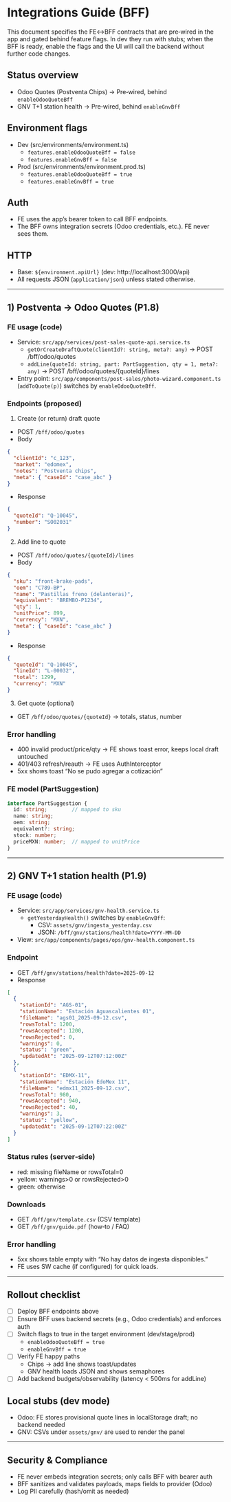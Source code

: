 # Integrations Guide (BFF)

This document specifies the FE↔BFF contracts that are pre‑wired in the app and gated behind feature flags. In dev they run with stubs; when the BFF is ready, enable the flags and the UI will call the backend without further code changes.

## Status overview

- Odoo Quotes (Postventa Chips) → Pre‑wired, behind `enableOdooQuoteBff`
- GNV T+1 station health → Pre‑wired, behind `enableGnvBff`

## Environment flags

- Dev (src/environments/environment.ts)
  - `features.enableOdooQuoteBff = false`
  - `features.enableGnvBff = false`
- Prod (src/environments/environment.prod.ts)
  - `features.enableOdooQuoteBff = true`
  - `features.enableGnvBff = true`

## Auth

- FE uses the app’s bearer token to call BFF endpoints.
- The BFF owns integration secrets (Odoo credentials, etc.). FE never sees them.

## HTTP

- Base: `${environment.apiUrl}` (dev: http://localhost:3000/api)
- All requests JSON (`application/json`) unless stated otherwise.

---

## 1) Postventa → Odoo Quotes (P1.8)

### FE usage (code)

- Service: `src/app/services/post-sales-quote-api.service.ts`
  - `getOrCreateDraftQuote(clientId?: string, meta?: any)` → POST /bff/odoo/quotes
  - `addLine(quoteId: string, part: PartSuggestion, qty = 1, meta?: any)` → POST /bff/odoo/quotes/{quoteId}/lines
- Entry point: `src/app/components/post-sales/photo-wizard.component.ts` (`addToQuote(p)`) switches by `enableOdooQuoteBff`.

### Endpoints (proposed)

1) Create (or return) draft quote

- POST `/bff/odoo/quotes`
- Body
```json
{
  "clientId": "c_123",
  "market": "edomex",
  "notes": "Postventa chips",
  "meta": { "caseId": "case_abc" }
}
```
- Response
```json
{
  "quoteId": "Q-10045",
  "number": "SO02031"
}
```

2) Add line to quote

- POST `/bff/odoo/quotes/{quoteId}/lines`
- Body
```json
{
  "sku": "front-brake-pads",
  "oem": "C789-BP",
  "name": "Pastillas freno (delanteras)",
  "equivalent": "BREMBO-P1234",
  "qty": 1,
  "unitPrice": 899,
  "currency": "MXN",
  "meta": { "caseId": "case_abc" }
}
```
- Response
```json
{
  "quoteId": "Q-10045",
  "lineId": "L-00032",
  "total": 1299,
  "currency": "MXN"
}
```

3) Get quote (optional)

- GET `/bff/odoo/quotes/{quoteId}` → totals, status, number

### Error handling

- 400 invalid product/price/qty → FE shows toast error, keeps local draft untouched
- 401/403 refresh/reauth → FE uses AuthInterceptor
- 5xx shows toast “No se pudo agregar a cotización”

### FE model (PartSuggestion)

```ts
interface PartSuggestion {
  id: string;        // mapped to sku
  name: string;
  oem: string;
  equivalent?: string;
  stock: number;
  priceMXN: number;  // mapped to unitPrice
}
```

---

## 2) GNV T+1 station health (P1.9)

### FE usage (code)

- Service: `src/app/services/gnv-health.service.ts`
  - `getYesterdayHealth()` switches by `enableGnvBff`:
    - CSV: `assets/gnv/ingesta_yesterday.csv`
    - JSON: `/bff/gnv/stations/health?date=YYYY-MM-DD`
- View: `src/app/components/pages/ops/gnv-health.component.ts`

### Endpoint

- GET `/bff/gnv/stations/health?date=2025-09-12`
- Response
```json
[
  {
    "stationId": "AGS-01",
    "stationName": "Estación Aguascalientes 01",
    "fileName": "ags01_2025-09-12.csv",
    "rowsTotal": 1200,
    "rowsAccepted": 1200,
    "rowsRejected": 0,
    "warnings": 0,
    "status": "green",
    "updatedAt": "2025-09-12T07:12:00Z"
  },
  {
    "stationId": "EDMX-11",
    "stationName": "Estación EdoMex 11",
    "fileName": "edmx11_2025-09-12.csv",
    "rowsTotal": 980,
    "rowsAccepted": 940,
    "rowsRejected": 40,
    "warnings": 3,
    "status": "yellow",
    "updatedAt": "2025-09-12T07:22:00Z"
  }
]
```

### Status rules (server‑side)

- red: missing fileName or rowsTotal=0
- yellow: warnings>0 or rowsRejected>0
- green: otherwise

### Downloads

- GET `/bff/gnv/template.csv` (CSV template)
- GET `/bff/gnv/guide.pdf` (how‑to / FAQ)

### Error handling

- 5xx shows table empty with “No hay datos de ingesta disponibles.”
- FE uses SW cache (if configured) for quick loads.

---

## Rollout checklist

- [ ] Deploy BFF endpoints above
- [ ] Ensure BFF uses backend secrets (e.g., Odoo credentials) and enforces auth
- [ ] Switch flags to true in the target environment (dev/stage/prod)
  - `enableOdooQuoteBff = true`
  - `enableGnvBff = true`
- [ ] Verify FE happy paths
  - Chips → add line shows toast/updates
  - GNV health loads JSON and shows semaphores
- [ ] Add backend budgets/observability (latency < 500ms for addLine)

## Local stubs (dev mode)

- Odoo: FE stores provisional quote lines in localStorage draft; no backend needed
- GNV: CSVs under `assets/gnv/` are used to render the panel

---

## Security & Compliance

- FE never embeds integration secrets; only calls BFF with bearer auth
- BFF sanitizes and validates payloads, maps fields to provider (Odoo)
- Log PII carefully (hash/omit as needed)
